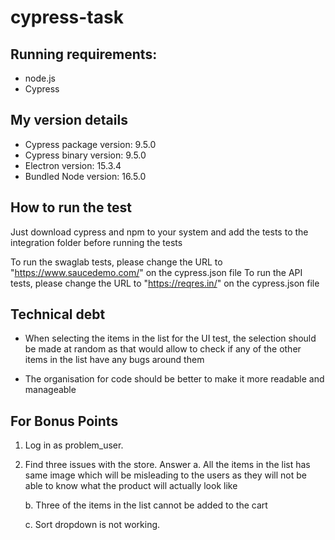 # cypress-task
## Running requirements:
- node.js
- Cypress

## My version details
- Cypress package version: 9.5.0
- Cypress binary version: 9.5.0
- Electron version: 15.3.4
- Bundled Node version: 16.5.0

## How to run the test

Just download cypress and npm to your system and add the tests to the integration folder before running the tests

To run the swaglab tests, please change the URL to "https://www.saucedemo.com/" on the cypress.json file
To run the API tests, please change the URL to "https://reqres.in/" on the cypress.json file

## Technical debt

- When selecting the items in the list for the UI test, the selection should be made at random as that would allow to check if any of the other items in the list have any bugs around them

-  The organisation for code should be better to make it more readable and manageable

## For Bonus Points

1. Log in as problem_user.
2. Find three issues with the store.
   Answer
   a. All the items in the list has same image which will be misleading to the users as they will not be able to know what the product will actually look like
   
   b. Three of the items in the list cannot be added to the cart
   
   c. Sort dropdown is not working.
   
